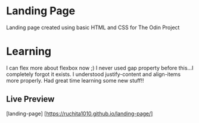 # Landing Page
Landing page created using basic HTML and CSS for The Odin Project

# Learning
I can flex more about flexbox now ;)
I never used gap property before this...I completely forgot it exists. I understood justify-content and align-items more properly. Had great time learning some new stuff!! 

## Live Preview
[landing-page] [https://ruchita1010.github.io/landing-page/]